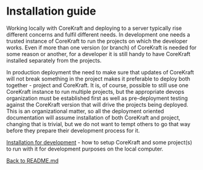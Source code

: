 # Installation guide

Working locally with CoreKraft and deploying to a server typically rise different concerns and fulfil different needs. In development one needs a trusted instance of CoreKraft to run the projects on which the developer works. Even if more than one version (or branch) of CoreKraft is needed for some reason or another, for a developer it is still handy to have CoreKraft installed separately from the projects.

In production deployment the need to make sure that updates of CoreKraft will not break something in the project makes it preferable to deploy both together - project and CoreKraft. It is, of course, possible to still use one CoreKraft instance to run multiple projects, but the appropriate devops organization must be established first as well as pre-deployment testing against the CoreKraft version that will drive the projects being deployed. This is an organizational matter, so all the deployment oriented documentation will assume installation of both CoreKraft and project, changing that is trivial, but we do not want to tempt others to go that way before they prepare their development process for it.

[Installation for development](install-dev.md) - how to setup CoreKraft and some project(s) to run with it for development purposes on the local computer.

[Back to README.md](../../../README.md) 
